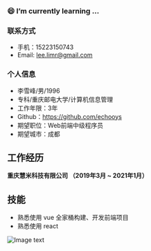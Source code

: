 ###  😄 I’m currently learning ...

### 联系方式
 - 手机：15223150743
 - Email: lee.limr@gmail.com

### 个人信息
 - 李雪峰/男/1996
 - 专科/重庆邮电大学/计算机信息管理
 - 工作年限：3年
 - Github：https://github.com/echooys
 - 期望职位：Web前端中级程序员
 - 期望城市：成都

## 工作经历

**重庆慧米科技有限公司    （2019年3月 ~ 2021年1月）**

## 技能
 - 熟悉使用 vue 全家桶构建、开发前端项目
 - 熟悉使用 react


<!--
**echooys/echooys** is a ✨ _special_ ✨ repository because its `README.md` (this file) appears on your GitHub profile.

Here are some ideas to get you started:

- 🔭 I’m currently working on ...
- 🌱 I’m currently learning ...
- 👯 I’m looking to collaborate on ...
- 🤔 I’m looking for help with ...
- 💬 Ask me about ...
- 📫 How to reach me: ...
- 😄 Pronouns: ...
- ⚡ Fun fact: ...
-->
![Image text](http://img.netbian.com/file/2020/0814/fbb1db7f27e748086d30301c6540918f.jpg)
